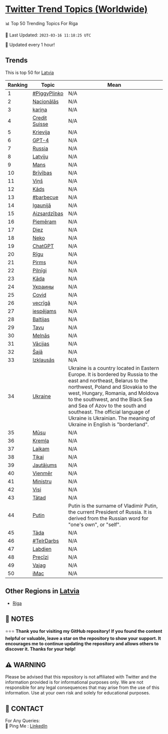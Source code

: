 [Twitter Trend Topics (Worldwide)](https://github.com/ErcinDedeoglu/Twitter-Trend-Topics)
==========


📊 Top 50 Trending Topics For Riga

📆 Last Updated: `2023-03-16 11:18:25 UTC`

🔧 Updated every 1 hour!


## Trends

This is top 50 for [Latvia](</Latvia>)

| Ranking | Topic | Mean |
| ------- | ------------ | ------------ |
| 1 | [#PiggyPlinko](http://twitter.com/search?q=%23PiggyPlinko) | N/A |
| 2 | [Nacionālās](http://twitter.com/search?q=Nacion%c4%81l%c4%81s) | N/A |
| 3 | [kariņa](http://twitter.com/search?q=kari%c5%86a) | N/A |
| 4 | [Credit Suisse](http://twitter.com/search?q=Credit+Suisse) | N/A |
| 5 | [Krievija](http://twitter.com/search?q=Krievija) | N/A |
| 6 | [GPT-4](http://twitter.com/search?q=GPT-4) | N/A |
| 7 | [Russia](http://twitter.com/search?q=Russia) | N/A |
| 8 | [Latviju](http://twitter.com/search?q=Latviju) | N/A |
| 9 | [Mans](http://twitter.com/search?q=Mans) | N/A |
| 10 | [Brīvības](http://twitter.com/search?q=Br%c4%abv%c4%abbas) | N/A |
| 11 | [Viņš](http://twitter.com/search?q=Vi%c5%86%c5%a1) | N/A |
| 12 | [Kāds](http://twitter.com/search?q=K%c4%81ds) | N/A |
| 13 | [#barbecue](http://twitter.com/search?q=%23barbecue) | N/A |
| 14 | [Igaunijā](http://twitter.com/search?q=Igaunij%c4%81) | N/A |
| 15 | [Aizsardzības](http://twitter.com/search?q=Aizsardz%c4%abbas) | N/A |
| 16 | [Piemēram](http://twitter.com/search?q=Piem%c4%93ram) | N/A |
| 17 | [Diez](http://twitter.com/search?q=Diez) | N/A |
| 18 | [Neko](http://twitter.com/search?q=Neko) | N/A |
| 19 | [ChatGPT](http://twitter.com/search?q=ChatGPT) | N/A |
| 20 | [Rīgu](http://twitter.com/search?q=R%c4%abgu) | N/A |
| 21 | [Pirms](http://twitter.com/search?q=Pirms) | N/A |
| 22 | [Pilnīgi](http://twitter.com/search?q=Piln%c4%abgi) | N/A |
| 23 | [Kāda](http://twitter.com/search?q=K%c4%81da) | N/A |
| 24 | [Украины](http://twitter.com/search?q=%d0%a3%d0%ba%d1%80%d0%b0%d0%b8%d0%bd%d1%8b) | N/A |
| 25 | [Covid](http://twitter.com/search?q=Covid) | N/A |
| 26 | [vecrīgā](http://twitter.com/search?q=vecr%c4%abg%c4%81) | N/A |
| 27 | [iespējams](http://twitter.com/search?q=iesp%c4%93jams) | N/A |
| 28 | [Baltijas](http://twitter.com/search?q=Baltijas) | N/A |
| 29 | [Tavu](http://twitter.com/search?q=Tavu) | N/A |
| 30 | [Melnās](http://twitter.com/search?q=Meln%c4%81s) | N/A |
| 31 | [Vācijas](http://twitter.com/search?q=V%c4%81cijas) | N/A |
| 32 | [Šajā](http://twitter.com/search?q=%c5%a0aj%c4%81) | N/A |
| 33 | [Izklausās](http://twitter.com/search?q=Izklaus%c4%81s) | N/A |
| 34 | [Ukraine](http://twitter.com/search?q=Ukraine) | Ukraine is a country located in Eastern Europe. It is bordered by Russia to the east and northeast, Belarus to the northwest, Poland and Slovakia to the west, Hungary, Romania, and Moldova to the southwest, and the Black Sea and Sea of Azov to the south and southeast. The official language of Ukraine is Ukrainian. The meaning of Ukraine in English is "borderland". |
| 35 | [Mūsu](http://twitter.com/search?q=M%c5%absu) | N/A |
| 36 | [Kremļa](http://twitter.com/search?q=Krem%c4%bca) | N/A |
| 37 | [Laikam](http://twitter.com/search?q=Laikam) | N/A |
| 38 | [Tikai](http://twitter.com/search?q=Tikai) | N/A |
| 39 | [Jautājums](http://twitter.com/search?q=Jaut%c4%81jums) | N/A |
| 40 | [Vienmēr](http://twitter.com/search?q=Vienm%c4%93r) | N/A |
| 41 | [Ministru](http://twitter.com/search?q=Ministru) | N/A |
| 42 | [Visi](http://twitter.com/search?q=Visi) | N/A |
| 43 | [Tātad](http://twitter.com/search?q=T%c4%81tad) | N/A |
| 44 | [Putin](http://twitter.com/search?q=Putin) | Putin is the surname of Vladimir Putin, the current President of Russia. It is derived from the Russian word for "one's own", or "self". |
| 45 | [Tāda](http://twitter.com/search?q=T%c4%81da) | N/A |
| 46 | [#TeIrDarbs](http://twitter.com/search?q=%23TeIrDarbs) | N/A |
| 47 | [Labdien](http://twitter.com/search?q=Labdien) | N/A |
| 48 | [Precīzi](http://twitter.com/search?q=Prec%c4%abzi) | N/A |
| 49 | [Vajag](http://twitter.com/search?q=Vajag) | N/A |
| 50 | [iMac](http://twitter.com/search?q=iMac) | N/A |



## Other Regions in [Latvia](</Latvia>)

* [Riga](</Latvia/Riga.md>)



## 📝 NOTES

⭐⭐⭐ **Thank you for visiting my GitHub repository! If you found the content helpful or valuable, leave a star on the repository to show your support. It encourages me to continue updating the repository and allows others to discover it. Thanks for your help!**


## ⚠️ WARNING

Please be advised that this repository is not affiliated with Twitter and the information provided is for informational purposes only. We are not responsible for any legal consequences that may arise from the use of this information. Use at your own risk and solely for educational purposes.


## 📨 CONTACT

 For Any Queries:  
            🏓 Ping Me : [LinkedIn](https://www.linkedin.com/in/ercindedeoglu/)
